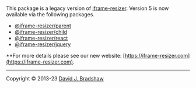 [<img src="https://iframe-resizer.com/logo-full.svg" alt="" title="" style="margin-bottom: -20px">](https://iframe-resizer.com)

This package is a legacy version of [iframe-resizer](https://iframe-resizer.com). Version 5 is now available via the following packages.

 * [@iframe-resizer/parent](https://www.npmjs.com/package/@iframe-resizer/parent)
 * [@iframe-resizer/child](https://www.npmjs.com/package/@iframe-resizer/child)
 * [@iframe-resizer/react](https://www.npmjs.com/package/@iframe-resizer/react)
 * [@iframe-resizer/jquery](https://www.npmjs.com/package/@iframe-resizer/jquery)

**For more details please see our new website: [https://iframe-resizer.com](https://iframe-resizer.com).

---
Copyright &copy; 2013-23 [David J. Bradshaw](https://github.com/davidjbradshaw) 


